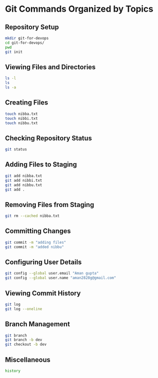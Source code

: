 # Git Commands Organized by Topics

## Repository Setup
```bash
mkdir git-for-devops
cd git-for-devops/
pwd
git init
```

## Viewing Files and Directories
```bash
ls -l
ls
ls -a
```

## Creating Files
```bash
touch nibba.txt
touch nibbi.txt
touch nibbu.txt
```

## Checking Repository Status
```bash
git status
```

## Adding Files to Staging
```bash
git add nibba.txt
git add nibbi.txt
git add nibbu.txt
git add .
```

## Removing Files from Staging
```bash
git rm --cached nibba.txt
```

## Committing Changes
```bash
git commit -m "adding files"
git commit -m "added nibbu"
```

## Configuring User Details
```bash
git config --global user.email "Aman gupta"
git config --global user.name "aman2828g@gmail.com"
```

## Viewing Commit History
```bash
git log
git log --oneline
```

## Branch Management
```bash
git branch
git branch -b dev
git checkout -b dev
```


## Miscellaneous
```bash
history
